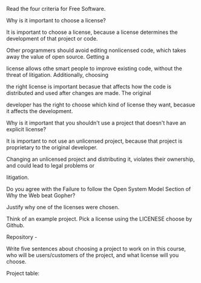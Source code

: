 Read the four criteria for Free Software.

Why is it important to choose a license?

It is important to choose a license, because a license determines the development of that project or code. 

Other programmers should avoid editing nonlicensed code, which takes away the value of open source. Getting a 

license allows othe smart people to improve existing code, without the threat of litigation. Additionally, choosing 

the right license is important becasue that affects how the code is distributed and used after changes are made. The original

developer has the right to choose which kind of license they want, becasue it affects the development.

Why is it important that you shouldn't use a project that doesn't have an explicit license?

It is important to not use an unlicensed project, because that project is proprietary to the original developer.

Changing an unlicensed project and distributing it, violates their ownership, and could lead to legal problems or 

litigation. 


Do you agree with the Failure to follow the Open System Model Section of Why the Web beat Gopher?

Justify why one of the licenses were chosen.

Think of an example project. Pick a license using the LICENESE choose by Github.



Repository - 

Write five sentences about choosing a project to work on in this course, who will be users/customers of 
the project, and what license will you choose.
 
Project table:
